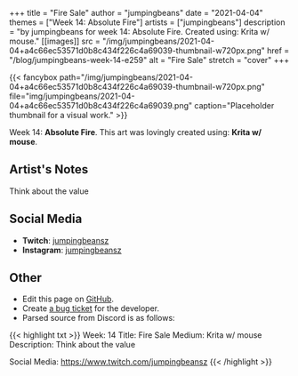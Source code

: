 +++
title =       "Fire Sale"
author =      "jumpingbeans"
date =        "2021-04-04"
themes =      ["Week 14: Absolute Fire"]
artists =     ["jumpingbeans"]
description = "by jumpingbeans for week 14: Absolute Fire. Created using: Krita w/ mouse."
[[images]]
              src = "/img/jumpingbeans/2021-04-04+a4c66ec53571d0b8c434f226c4a69039-thumbnail-w720px.png"
              href = "/blog/jumpingbeans-week-14-e259"
              alt = "Fire Sale"
              stretch = "cover"
+++


{{< fancybox path="/img/jumpingbeans/2021-04-04+a4c66ec53571d0b8c434f226c4a69039-thumbnail-w720px.png" file="img/jumpingbeans/2021-04-04+a4c66ec53571d0b8c434f226c4a69039.png" caption="Placeholder thumbnail for a visual work." >}}


Week 14: **Absolute Fire**. This art was lovingly created using: **Krita w/ mouse**.

## Artist's Notes

Think about the value

## Social Media

- **Twitch**: <a href='https://twitch.tv/jumpingbeansz' target='_blank'>jumpingbeansz</a>
- **Instagram**: <a href='https://instagram.com/jumpingbeansz' target='_blank'>jumpingbeansz</a>

## Other

- Edit this page on [GitHub](https://github.com/teaminkling/web-refresh/edit/main/content/blog/jumpingbeans-week-14-e259.md).
- Create [a bug ticket](https://github.com/teaminkling/web-refresh/issues/new?assignees=&labels=bug&template=problem-report.md&title=) for the developer.
- Parsed source from Discord is as follows:

{{< highlight txt >}}
Week: 14
Title:  Fire Sale 
Medium: Krita w/ mouse
Description: Think about the value

Social Media: https://www.twitch.com/jumpingbeansz
{{< /highlight >}}